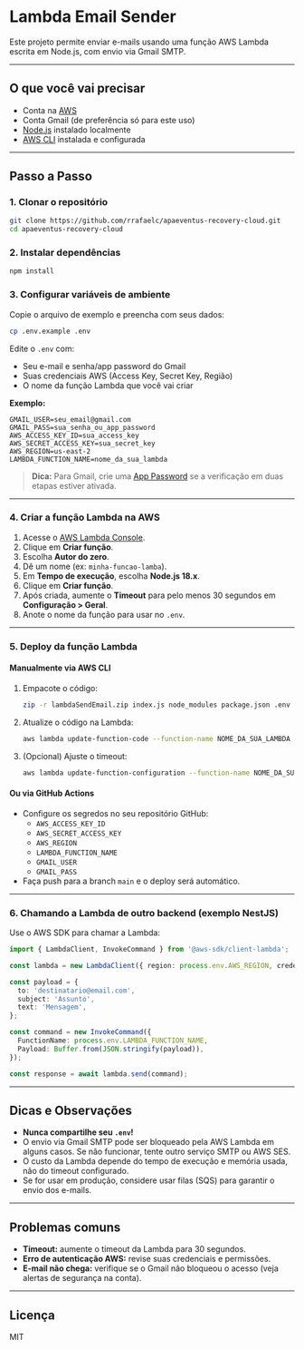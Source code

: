 # Lambda Email Sender

Este projeto permite enviar e-mails usando uma função AWS Lambda escrita em Node.js, com envio via Gmail SMTP.

---

## O que você vai precisar

- Conta na [AWS](https://aws.amazon.com/)
- Conta Gmail (de preferência só para este uso)
- [Node.js](https://nodejs.org/) instalado localmente
- [AWS CLI](https://docs.aws.amazon.com/cli/latest/userguide/getting-started-install.html) instalada e configurada

---

## Passo a Passo

### 1. Clonar o repositório

```bash
git clone https://github.com/rrafaelc/apaeventus-recovery-cloud.git
cd apaeventus-recovery-cloud
```

### 2. Instalar dependências

```bash
npm install
```

### 3. Configurar variáveis de ambiente

Copie o arquivo de exemplo e preencha com seus dados:

```bash
cp .env.example .env
```

Edite o `.env` com:
- Seu e-mail e senha/app password do Gmail
- Suas credenciais AWS (Access Key, Secret Key, Região)
- O nome da função Lambda que você vai criar

**Exemplo:**
```
GMAIL_USER=seu_email@gmail.com
GMAIL_PASS=sua_senha_ou_app_password
AWS_ACCESS_KEY_ID=sua_access_key
AWS_SECRET_ACCESS_KEY=sua_secret_key
AWS_REGION=us-east-2
LAMBDA_FUNCTION_NAME=nome_da_sua_lambda
```

> **Dica:** Para Gmail, crie uma [App Password](https://support.google.com/accounts/answer/185833?hl=pt-BR) se a verificação em duas etapas estiver ativada.

---

### 4. Criar a função Lambda na AWS

1. Acesse o [AWS Lambda Console](https://console.aws.amazon.com/lambda/).
2. Clique em **Criar função**.
3. Escolha **Autor do zero**.
4. Dê um nome (ex: `minha-funcao-lamba`).
5. Em **Tempo de execução**, escolha **Node.js 18.x**.
6. Clique em **Criar função**.
7. Após criada, aumente o **Timeout** para pelo menos 30 segundos em **Configuração > Geral**.
8. Anote o nome da função para usar no `.env`.

---

### 5. Deploy da função Lambda

#### Manualmente via AWS CLI

1. Empacote o código:
   ```bash
   zip -r lambdaSendEmail.zip index.js node_modules package.json .env
   ```
2. Atualize o código na Lambda:
   ```bash
   aws lambda update-function-code --function-name NOME_DA_SUA_LAMBDA --zip-file fileb://lambdaSendEmail.zip
   ```
3. (Opcional) Ajuste o timeout:
   ```bash
   aws lambda update-function-configuration --function-name NOME_DA_SUA_LAMBDA --timeout 30
   ```

#### Ou via GitHub Actions

- Configure os segredos no seu repositório GitHub:
  - `AWS_ACCESS_KEY_ID`
  - `AWS_SECRET_ACCESS_KEY`
  - `AWS_REGION`
  - `LAMBDA_FUNCTION_NAME`
  - `GMAIL_USER`
  - `GMAIL_PASS`
- Faça push para a branch `main` e o deploy será automático.

---

### 6. Chamando a Lambda de outro backend (exemplo NestJS)

Use o AWS SDK para chamar a Lambda:

```typescript
import { LambdaClient, InvokeCommand } from '@aws-sdk/client-lambda';

const lambda = new LambdaClient({ region: process.env.AWS_REGION, credentials: { accessKeyId: process.env.AWS_ACCESS_KEY_ID, secretAccessKey: process.env.AWS_SECRET_ACCESS_KEY } });

const payload = {
  to: 'destinatario@email.com',
  subject: 'Assunto',
  text: 'Mensagem',
};

const command = new InvokeCommand({
  FunctionName: process.env.LAMBDA_FUNCTION_NAME,
  Payload: Buffer.from(JSON.stringify(payload)),
});

const response = await lambda.send(command);
```

---

## Dicas e Observações

- **Nunca compartilhe seu `.env`!**
- O envio via Gmail SMTP pode ser bloqueado pela AWS Lambda em alguns casos. Se não funcionar, tente outro serviço SMTP ou AWS SES.
- O custo da Lambda depende do tempo de execução e memória usada, não do timeout configurado.
- Se for usar em produção, considere usar filas (SQS) para garantir o envio dos e-mails.

---

## Problemas comuns

- **Timeout:** aumente o timeout da Lambda para 30 segundos.
- **Erro de autenticação AWS:** revise suas credenciais e permissões.
- **E-mail não chega:** verifique se o Gmail não bloqueou o acesso (veja alertas de segurança na conta).

---

## Licença

MIT
